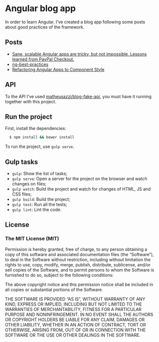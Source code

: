 # Angular blog app

In order to learn Angular, I've created a blog app following some posts about good practices of the framework.

## Posts

- [Sane, scalable Angular apps are tricky, but not impossible. Lessons learned from PayPal Checkout.](https://medium.com/@bluepnume/sane-scalable-angular-apps-are-tricky-but-not-impossible-lessons-learned-from-paypal-checkout-c5320558d4ef#.sgpclfe2b)
- [ng-best-practices](https://www.outlearn.com/learn/vkarpov15/ng-best-practices)
- [Refactoring Angular Apps to Component Style](http://teropa.info/blog/2015/10/18/refactoring-angular-apps-to-components.html)

## API

To the API I've used [matheusazzi/blog-fake-api](https://github.com/matheusazzi/blog-fake-api), you must have it running together with this project.

## Run the project

First, install the dependencies:

```sh
  $ npm install && bower install
```

To run the project, use `gulp serve`.

## Gulp tasks

- `gulp`: Show the list of tasks;
- `gulp serve`: Open a server for the project on the browser and watch changes on files;
- `gulp watch`: Build the project and watch for changes of HTML, JS and CSS files; 
- `gulp build`: Build the project;
- `gulp test`: Run all the tests;
- `gulp lint`: Lint the code.

## License

### The MIT License (MIT)

Permission is hereby granted, free of charge, to any person obtaining a copy of this software and associated documentation files (the “Software”), to deal in the Software without restriction, including without limitation the rights to use, copy, modify, merge, publish, distribute, sublicense, and/or sell copies of the Software, and to permit persons to whom the Software is furnished to do so, subject to the following conditions:

The above copyright notice and this permission notice shall be included in all copies or substantial portions of the Software.

THE SOFTWARE IS PROVIDED “AS IS”, WITHOUT WARRANTY OF ANY KIND, EXPRESS OR IMPLIED, INCLUDING BUT NOT LIMITED TO THE WARRANTIES OF MERCHANTABILITY, FITNESS FOR A PARTICULAR PURPOSE AND NONINFRINGEMENT. IN NO EVENT SHALL THE AUTHORS OR COPYRIGHT HOLDERS BE LIABLE FOR ANY CLAIM, DAMAGES OR OTHER LIABILITY, WHETHER IN AN ACTION OF CONTRACT, TORT OR OTHERWISE, ARISING FROM, OUT OF OR IN CONNECTION WITH THE SOFTWARE OR THE USE OR OTHER DEALINGS IN THE SOFTWARE.
